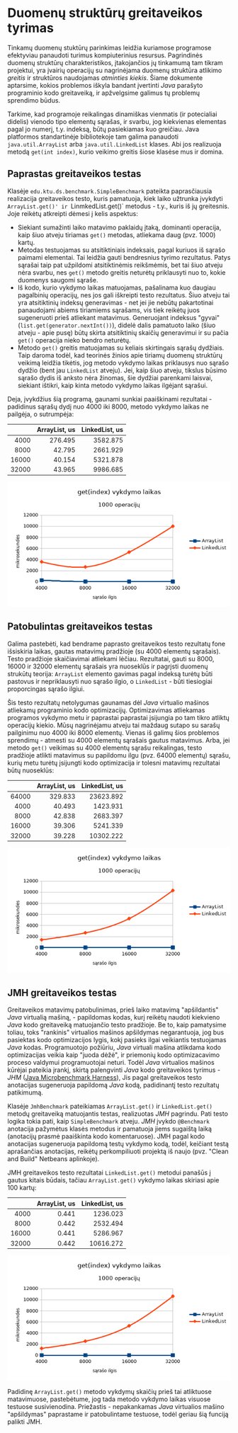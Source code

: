 # Duomenų struktūrų greitaveikos tyrimas

Tinkamų duomenų stuktūrų parinkimas leidžia kuriamose programose efektyviau
panaudoti turimus kompiuterinius resursus. Pagrindinės duomenų struktūrų
charakteristikos, įtakojančios jų tinkamumą tam tikram projektui, yra įvairių
operacijų su nagrinėjama duomenų struktūra atlikimo *greitis* ir struktūros
naudojamas *atminties kiekis*. Šiame dokumente aptarsime, kokios problemos
iškyla bandant įvertinti *Java* parašyto programinio kodo greitaveiką,
ir apžvelgsime galimus tų problemų sprendimo būdus.

Tarkime, kad programoje reikalingas dinamiškas vienmatis (ir potecialiai
didelis) vienodo tipo elementų sąrašas, ir svarbu, jog kiekvienas elementas
pagal jo numerį, t.y. indeksą, būtų pasiekiamas kuo greičiau. Java platformos
standartinėje bibliotekoje tam galima panaudoti `java.util.ArrayList` arba
`java.util.LinkedList` klases. Abi jos realizuoja metodą `get(int index)`,
kurio veikimo greitis šiose klasėse mus ir domina.

## Paprastas greitaveikos testas

Klasėje `edu.ktu.ds.benchmark.SimpleBenchmark` pateikta paprasčiausia realizacija
greitaveikos testo, kuris pamatuoja, kiek laiko užtrunka įvykdyti `ArrayList.get()'
ir `LinmkedList.get()` metodus - t.y., kuris iš jų greitesnis. Joje reikėtų atkreipti
dėmesi į kelis aspektus:

* Siekiant sumažinti laiko matavimo paklaidų įtaką, dominanti operacija, kaip
šiuo atveju tiriamas `get()` metodas, atliekama daug (pvz. 1000) kartų.
* Metodas testuojamas su atsitiktiniais indeksais, pagal kuriuos iš sąrašo paimami
elementai. Tai leidžia gauti bendresnius tyrimo rezultatus. Patys sąrašai taip
pat užpildomi atsitiktinėmis reikšmėmis, bet tai šiuo atveju nėra svarbu, nes 
`get()` metodo greitis neturėtų priklausyti nuo to, kokie duomenys saugomi sąraše.
* Iš kodo, kurio vykdymo laikas matuojamas, pašalinama kuo daugiau pagalbinių
operacijų, nes jos gali iškreipti testo rezultatus. Šiuo atveju tai yra atsitiktinių
indeksų generavimas - net jei jie nebūtų pakartotinai panaudojami abiems tiriamiems
sąrašams, vis tiek reikėtų juos sugeneruoti prieš atliekant matavimus. Generuojant
indeksus "gyvai" (`list.get(generator.nextInt())`), didelė dalis pamatuoto laiko
(šiuo atveju - apie pusę) būtų skirta atsitiktinių skaičių generavimui ir su pačia
`get()` operacija nieko bendro neturėtų.
* Metodo `get()` greitis matuojamas su keliais skirtingais sąrašų dydžiais. Taip
daroma todėl, kad teorinės žinios apie tiriamų duomenų struktūrų veikimą leidžia
tikėtis, jog metodo vykdymo laikas priklausys nuo sąrašo dydžio (bent jau
`LinkedList` atveju). Jei, kaip šiuo atveju, tikslus būsimo sąrašo dydis iš
anksto nėra žinomas, šie dydžiai parenkami laisvai, siekiant ištikri, kaip kinta
metodo vykdymo laikas ilgėjant sąrašui.

Deja, įvykdžius šią programą, gaunami sunkiai paaiškinami rezultatai - padidinus
sąrašų dydį nuo 4000 iki 8000, metodo vykdymo laikas ne pailgėja, o sutrumpėja:

|       | ArrayList, us | LinkedList, us |
|------:|--------------:|---------------:|
|  4000 |       276.495 |       3582.875 |
|  8000 |        42.795 |       2661.929 |
| 16000	|        40.154 |       5321.878 |
| 32000 |        43.965 |       9986.685 |

![Paprasto testo rezultatų grafikas](simple.png)

## Patobulintas greitaveikos testas

Galima pastebėti, kad bendrame paprasto greitaveikos testo rezultatų fone išsiskiria
laikas, gautas matavimų pradžioje (su 4000 elementų sąrašais). Testo pradžioje
skaičiavimai atliekami lėčiau. Rezultatai, gauti su 8000, 16000 ir 32000 elementų
sąrašais yra nuoseklūs ir pagrįsti duomenų strukūtų teorija: `ArrayList` elemento
gavimas pagal indeksą turėtų būti pastovus ir nepriklausyti nuo sąrašo ilgio, o
`LinkedList` - būti tiesiogiai proporcingas sąrašo ilgiui.

Šis testo rezultatų netolygumas gaunamas dėl *Java* virtualio mašinos atliekamų
programinio kodo optimizacijų. Optimizavimas atliekamas programos vykdymo metu
ir paprastai paprastai įsijungia po tam tikro atliktų operacijų kiekio. Mūsų
nagrinėjamu atveju tai maždaug sutapo su sarašų pailginimu nuo 4000 iki 8000
elementų. Vienas iš galimų šios problemos sprendimų - atmesti su 4000 elementų
sąrašais gautus matavimus. Arba, jei metodo `get()` veikimas su 4000 elementų
sąrašu reikalingas, testo pradžioje atlikti matavimus su papildomu ilgu (pvz.
64000 elementų) sąrašu, kurių metu turėtų įsijungti kodo optimizacija ir tolesni
matavimų rezultatai būtų nuoseklūs:

|       | ArrayList, us | LinkedList, us |
|------:|--------------:|---------------:|
| 64000 |       329.833 |      23623.892 |
|  4000 |        40.493 |       1423.931 |
|  8000 |        42.838 |       2683.397 |
| 16000	|        39.306 |       5241.339 |
| 32000 |        39.228 |      10302.222 |


![Patobulinto testo rezultatų grafikas](improved.png)

## JMH greitaveikos testas

Greitaveikos matavimų patobulinimas, prieš laiko matavimą "apšildantis" *Java*
virtualią mašiną, - papildomas kodas, kurį reikėtų naudoti kiekvieno *Java* kodo
greitaveiką matuojančio testo pradžioje. Be to, kaip pamatysime toliau, toks
"rankinis" virtualios mašinos apšildymas negarantuoja, jog bus pasiektas kodo
optimizacijos lygis, kokį pasieks ilgai veikiantis testuojamas *Java* kodas.
Programuotojo požiūriu, *Java* virtuali mašina atlikdama kodo optimizacijas
veikia kaip "juoda dėžė", ir priemonių kodo optimizacavimo proceso valdymui
programuotojai neturi. Todėl *Java* virtualios mašinos kūrėjai pateikia įrankį,
skirtą palengvinti *Java* kodo greitaveikos tyrimus - *JHM* ([Java Microbenchmark
Harness](https://openjdk.java.net/projects/code-tools/jmh/)), Jis pagal greitaveikos
testo anotacijas sugeneruoja papildomą *Java* kodą, padidinantį testo rezultatų
patikimumą.

Klasėje `JmhBenchmark` pateikiamas `ArrayList.get()` ir `LinkedList.get()` metodų
greitaveiką matuojantis testas, realizuotas *JMH* pagrindu. Pati testo logika
tokia pati, kaip `SimpleBenchmark` atveju. *JMH* įvykdo `@Benchmark` anotacija
pažymėtus klasės metodus ir pamatuoja jiems sugaištą laiką (anotacijų prasmė
paaiškinta kodo komentaruose). JMH pagal kodo anotacijas sugeneruoja papildomą
testų vykdymo kodą, todėl, keičiant testą aprašančias anotacijas, reikėtų
perkompiliuoti projektą iš naujo (pvz. "Clean and Build" Netbeans aplinkoje).

JMH greitaveikos testo rezultatai `LinkedList.get()` metodui panašūs į gautus
kitais būdais, tačiau `ArrayList.get()` vykdymo laikas skiriasi apie 100 kartų:

|       | ArrayList, us | LinkedList, us |
|------:|--------------:|---------------:|
|  4000 |         0.441 |       1236.023 |
|  8000 |         0.442 |       2532.494 |
| 16000	|         0.441 |       5286.967 |
| 32000 |         0.442 |      10616.272 |

![JMJ testo rezultatų grafikas](jmh.png)

Padidinę `ArrayList.get()` metodo vykdymų skaičių prieš tai atliktuose
matavimuose, pastebėtume, jog tada metodo vykdymo laikas visuose testuose
susivienodina. Priežastis - nepakankamas *Java* virtualios mašino "apšildymas"
paprastame ir patobulintame testuose, todėl geriau šią funciją palikti JMH.
